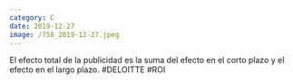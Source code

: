 ```yaml
--- 
category: C 
date: 2019-12-27 
image: /758_2019-12-27.jpeg 
--- 
```


El efecto total de la publicidad es la suma del efecto en el corto plazo y el efecto en el largo plazo. #DELOITTE #ROI